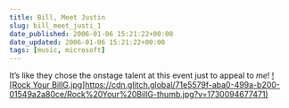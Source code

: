 ```yaml
---
title: Bill, Meet Justin
slug: bill_meet_justi_1
date_published: 2006-01-06 15:21:22+00:00
date_updated: 2006-01-06 15:21:22+00:00
tags: [music, microsoft]
---
```

It’s like they chose the onstage talent at this event just to appeal to *me*!
[![Rock Your BillG.jpg]https://cdn.glitch.global/71e5579f-aba0-499a-b200-01549a2a80ce/Rock%20Your%20BillG-thumb.jpg?v=1730094677471)](https://cdn.glitch.global/71e5579f-aba0-499a-b200-01549a2a80ce/Rock%20Your%20BillG.jpg?v=1730094678021)
